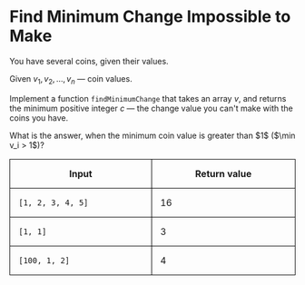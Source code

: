 # Find Minimum Change Impossible to Make

You have several coins, given their values.

Given $v_1, v_2, \ldots, v_n$ &mdash; coin values.

Implement a function `findMinimumChange` that takes an array $v$, and returns the minimum positive integer $c$ &mdash; the change value
you can't make with the coins you have.

<div class="hint">
What is the answer, when the minimum coin value is greater than $1$ ($\min v_i > 1$)?
</div>


<style>
.samples th, .samples td {
  border: 1px solid black;
  border-collapse: collapse;
  padding: 15px;
  width: 300px;
  /*max-width: 100%;*/
  /*text-align: center;*/
  /*alignment: center;*/
};
</style>

<div class="samples">

| Input             | Return value |
|-------------------|--------------|
| `[1, 2, 3, 4, 5]` | 16           |
| `[1, 1]`          | 3            |
| `[100, 1, 2]`     | 4            |

</div>
